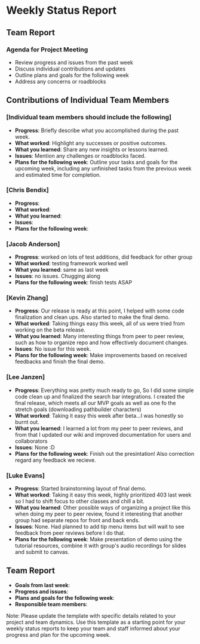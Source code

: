 # Weekly Status Report

## Team Report

### Agenda for Project Meeting

- Review progress and issues from the past week
- Discuss individual contributions and updates
- Outline plans and goals for the following week
- Address any concerns or roadblocks

## Contributions of Individual Team Members

### [Individual team members should include the following]

- **Progress**: Briefly describe what you accomplished during the past week.
- **What worked**: Highlight any successes or positive outcomes.
- **What you learned**: Share any new insights or lessons learned.
- **Issues**: Mention any challenges or roadblocks faced.
- **Plans for the following week**: Outline your tasks and goals for the upcoming week, including any unfinished tasks from the previous week and estimated time for completion.

### [Chris Bendix]

- **Progress**:
- **What worked**:
- **What you learned**:
- **Issues**:
- **Plans for the following week**:

### [Jacob Anderson]

- **Progress**: worked on lots of test additions, did feedback for other group
- **What worked**: testing framework worked well
- **What you learned**: same as last week
- **Issues**: no issues. Chugging along
- **Plans for the following week**: finish tests ASAP

### [Kevin Zhang]

- **Progress**: Our release is ready at this point, I helped with some code finalization and clean ups. Also started to make the final demo.
- **What worked**: Taking things easy this week, all of us were tried from working on the beta release.
- **What you learned**: Many interesting things from peer to peer review, such as how to organize repo and how effectively document changes.
- **Issues**: No issue for this week.
- **Plans for the following week**: Make improvements based on received feedbacks and finish the final demo.

### [Lee Janzen]

- **Progress**: Everything was pretty much ready to go, So I did some simple code clean up and finalized the search bar integrations. I created the final release, which meets all our MVP goals as well as one fo the stretch goals (downloading pathbuilder characters)
- **What worked**: Taking it easy this week after beta...I was honestly so burnt out.
- **What you learned**: I learned a lot from my peer to peer reviews, and from that I updated our wiki and improved documentation for users and collaborators
- **Issues**: None :D
- **Plans for the following week**: Finish out the presintation! Also correction regard any feedback we recieve.

### [Luke Evans]

- **Progress**: Started brainstorming layout of final demo. 
- **What worked**: Taking it easy this week, highly prioritized 403 last week so I had to shift focus to other classes and chill a bit.
- **What you learned**: Other possible ways of organizing a project like this when doing my peer to peer review, found it interesting that another group had separate repos for front and back ends.
- **Issues**: None. Had planned to add tip menu items but will wait to see feedback from peer reviews before I do that.
- **Plans for the following week**: Make presentation of demo using the tutorial resources, combine it with group's audio recordings for slides and submit to canvas.

## Team Report

- **Goals from last week**:
- **Progress and issues**:
- **Plans and goals for the following week**:
- **Responsible team members**:

Note: Please update the template with specific details related to your project and team dynamics. Use this template as a starting point for your weekly status reports to keep your team and staff informed about your progress and plan for the upcoming week.

